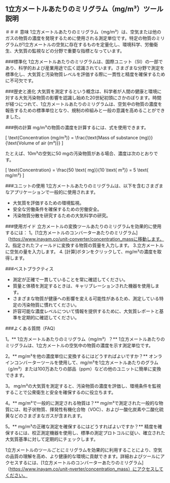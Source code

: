 ## 1立方メートルあたりのミリグラム（mg/m³）ツール説明

＃＃＃ 意味
1立方メートルあたりのミリグラム（mg/m³）は、空気または他のガスの物質の濃度を発現するために使用される測定単位です。特定の物質のミリグラムが1立方メートルの空気に存在するものを定量化し、環境科学、労働衛生、大気質の監視などの分野で重要な指標となっています。

###標準化
1立方メートルあたりのミリグラムは、国際ユニット（SI）の一部であり、科学的および産業用途で広く認識されています。さまざまな分野で測定を標準化し、大気質と汚染物質レベルを評価する際に一貫性と精度を確保するために不可欠です。

###歴史と進化
大気質を測定するという概念は、科学者が人間の健康と環境に対する大気汚染物質の影響を認識し始めた20世紀初頭にさかのぼります。時間が経つにつれて、1立方メートルあたりのミリグラムは、空気中の物質の濃度を報告するための標準単位となり、規制の枠組みと一般の意識を高めることができました。

###例の計算
mg/m³の物質の濃度を計算するには、式を使用できます。

\[ \text{Concentration (mg/m³)} = \frac{\text{Mass of substance (mg)}}{\text{Volume of air (m³)}} \]

たとえば、10m³の空気に50 mgの汚染物質がある場合、濃度は次のとおりです。

\[ \text{Concentration} = \frac{50 \text{ mg}}{10 \text{ m³}} = 5 \text{ mg/m³} \]

###ユニットの使用
1立方メートルあたりのミリグラムは、以下を含むさまざまなアプリケーションで一般的に使用されます。
- 大気質を評価するための環境監視。
- 安全な労働条件を確保するための労働安全。
- 汚染物質分散を研究するための大気科学の研究。

###使用ガイド
立方メートルの変換ツールあたりのミリグラムを効果的に使用するには：
1。[1立方メートルのコンバーターあたりのミリグラム]（https://www.inayam.co/unit-converter/concentration_massに移動します。
2。指定されたフィールドに変換する物質の質量を入力します。
3.立方メートルに空気の量を入力します。
4. [計算]ボタンをクリックして、mg/m³の濃度を取得します。

###ベストプラクティス
- 測定が正確で一貫していることを常に確認してください。
- 質量と体積を測定するときは、キャリブレーションされた機器を使用します。
- さまざまな物質が健康への影響を変える可能性があるため、測定している特定の汚染物質に慣れてください。
- 許容可能な濃度レベルについて情報を提供するために、大気質レポートと基準を定期的に確認してください。

###よくある質問（FAQ）

1。** 1立方メートルあたりのミリグラム（mg/m³）？**
1立方メートルあたりのミリグラムは、1立方メートルの空気中の物質の濃度を示す測定単位です。

2。** mg/m³を他の濃度単位に変換するにはどうすればよいですか？**
オンラインコンバーターツールを使用して、mg/m³を1立方メートルあたりのグラム（g/m³）または100万あたりの部品（ppm）などの他のユニットに簡単に変換できます。

3。
mg/m³の大気質を測定すると、汚染物質の濃度を評価し、環境条件を監視することで公衆衛生と安全を確保するのに役立ちます。

4。** mg/m³で一般的に測定される物質は？**
mg/m³で測定された一般的な物質には、粒子状物質、揮発性有機化合物（VOC）、および一酸化炭素や二酸化硫黄などのさまざまなガスが含まれます。

5。** mg/m³の正確な測定を確保するにはどうすればよいですか？**
精度を確保するには、校正測定機器を使用し、標準の測定プロトコルに従い、確立された大気質基準に対して定期的にチェックします。

1立方メートルのツールごとにミリグラムを効果的に利用することにより、空気の品質の理解を高め、より健康的な環境に貢献できます。詳細およびツールにアクセスするには、[1立方メートルのコンバーターあたりのミリグラム]（https://www.inayam.co/unit-nverter/concentration_mass）にアクセスしてください。